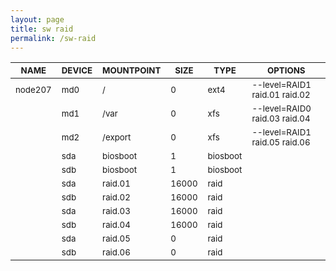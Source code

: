 ```yaml
---
layout: page
title: sw raid
permalink: /sw-raid
---
```


| <sub>NAME</sub> | <sub>DEVICE</sub> | <sub>MOUNTPOINT</sub> | <sub>SIZE</sub> | <sub>TYPE</sub> | <sub>OPTIONS</sub> |
| ---- | ------ | ---------- | ---- | ---- | ------- |
| <sub>node207</sub> | <sub>md0</sub> | <sub>/</sub> | <sub>0</sub> | <sub>ext4</sub> | <sub>--level=RAID1 raid.01 raid.02</sub> |
|  | <sub>md1</sub> | <sub>/var</sub> | <sub>0</sub> | <sub>xfs</sub> | <sub>--level=RAID0 raid.03 raid.04</sub> |
|  | <sub>md2</sub> | <sub>/export</sub> | <sub>0</sub> | <sub>xfs</sub> | <sub>--level=RAID1 raid.05 raid.06</sub> |
|  | <sub>sda</sub> | <sub>biosboot</sub> | <sub>1</sub> | <sub>biosboot</sub> |  |
|  | <sub>sdb</sub> | <sub>biosboot</sub> | <sub>1</sub> | <sub>biosboot</sub> |  |
|  | <sub>sda</sub> | <sub>raid.01</sub> | <sub>16000</sub> | <sub>raid</sub> |  |
|  | <sub>sdb</sub> | <sub>raid.02</sub> | <sub>16000</sub> | <sub>raid</sub> |  |
|  | <sub>sda</sub> | <sub>raid.03</sub> | <sub>16000</sub> | <sub>raid</sub> |  |
|  | <sub>sdb</sub> | <sub>raid.04</sub> | <sub>16000</sub> | <sub>raid</sub> |  |
|  | <sub>sda</sub> | <sub>raid.05</sub> | <sub>0</sub> | <sub>raid</sub> |  |
|  | <sub>sdb</sub> | <sub>raid.06</sub> | <sub>0</sub> | <sub>raid</sub> |  |
